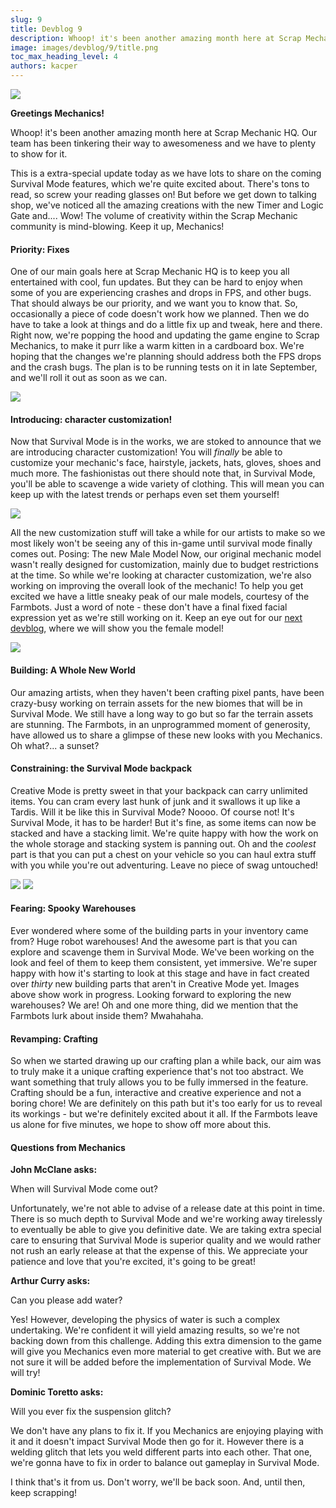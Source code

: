 ```yaml
---
slug: 9
title: Devblog 9
description: Whoop! it's been another amazing month here at Scrap Mechanic HQ. Our team has been tinkering their way to awesomeness and we have to plenty to show for it!
image: images/devblog/9/title.png
toc_max_heading_level: 4
authors: kacper
---
```


<head>
    <meta name="twitter:card" content="summary_large_image" />
</head>

![](/images/devblog/9/title.png)

**Greetings Mechanics!**

Whoop! it's been another amazing month here at Scrap Mechanic HQ. Our team has been tinkering their way to awesomeness and we have to plenty to show for it. 
<!--truncate-->
This is a extra-special update today as we have lots to share on the coming Survival Mode features, which we're quite excited about. There's tons to read, so screw your reading glasses on! But before we get down to talking shop, we've noticed all the amazing creations with the new Timer and Logic Gate and.... Wow! The volume of creativity within the Scrap Mechanic community is mind-blowing. Keep it up, Mechanics!

#### Priority: Fixes

One of our main goals here at Scrap Mechanic HQ is to keep you all entertained with cool, fun updates. But they can be hard to enjoy when some of you are experiencing crashes and drops in FPS, and other bugs. That should always be our priority, and we want you to know that. So, occasionally a piece of code doesn't work how we planned. Then we do have to take a look at things and do a little fix up and tweak, here and there. Right now, we're popping the hood and updating the game engine to Scrap Mechanics, to make it purr like a warm kitten in a cardboard box. We're hoping that the changes we're planning should address both the FPS drops and the crash bugs. The plan is to be running tests on it in late September, and we'll roll it out as soon as we can.

![](/images/devblog/9/char-1.png)

#### Introducing: character customization!

Now that Survival Mode is in the works, we are stoked to announce that we are introducing character customization! You will *finally* be able to customize your mechanic's face, hairstyle, jackets, hats, gloves, shoes and much more. The fashionistas out there should note that, in Survival Mode, you'll be able to scavenge a wide variety of clothing. This will mean you can keep up with the latest trends or perhaps even set them yourself!

![](/images/devblog/9/char2.png)

All the new customization stuff will take a while for our artists to make so we most likely won't be seeing any of this in-game until survival mode finally comes out. Posing: The new Male Model Now, our original mechanic model wasn't really designed for customization, mainly due to budget restrictions at the time.  So while we're looking at character customization, we're also working on improving the overall look of the mechanic! To help you get excited we have a little sneaky peak of our male models, courtesy of the Farmbots. Just a word of note - these don't have a final fixed facial expression yet as we're still working on it. Keep an eye out for our [next devblog](/devblog/10#female-machanic), where we will show you the female model!

![](/images/devblog/9/survivalprops.png)

#### Building: A Whole New World

Our amazing artists, when they haven't been crafting pixel pants, have been crazy-busy working on terrain assets for the new biomes that will be in Survival Mode. We still have a long way to go but so far the terrain assets are stunning. The Farmbots, in an unprogrammed moment of generosity, have allowed us to share a glimpse of these new looks with you Mechanics. Oh what?... a sunset?

#### Constraining: the Survival Mode backpack
 
Creative Mode is pretty sweet in that your backpack can carry unlimited items. You can cram every last hunk of junk and it swallows it up like a Tardis. Will it be like this in Survival Mode? Noooo. Of course not! It's Survival Mode, it has to be harder! But it's fine, as some items can now be stacked and have a stacking limit. We're quite happy with how the work on the whole storage and stacking system is panning out. 
Oh and the *coolest* part is that you can put a chest on your vehicle so you can haul extra stuff with you while you're out adventuring. Leave no piece of swag untouched!

![](/images/devblog/9/packeging-area.jpg)
![](/images/devblog/9/corridor-concept-01.jpg)

#### Fearing: Spooky Warehouses

Ever wondered where some of the building parts in your inventory came from? Huge robot warehouses! And the awesome part is that you can explore and scavenge them in Survival Mode. We've been working on the look and feel of them to keep them consistent, yet immersive. We're super happy with how it's starting to look at this stage and have in fact created over *thirty* new building parts that aren't in Creative Mode yet. Images above show work in progress. Looking forward to exploring the new warehouses? We are! Oh and one more thing, did we mention that the Farmbots lurk about inside them? Mwahahaha.

#### Revamping: Crafting
 
So when we started drawing up our crafting plan a while back, our aim was to truly make it a unique crafting experience that's not too abstract.  We want something that truly allows you to be fully immersed in the feature. Crafting should be a fun, interactive and creative experience and not a boring chore!
We are definitely on this path but it's too early for us to reveal its workings -  but we're definitely excited about it all. If the Farmbots leave us alone for five minutes, we hope to show off more about this.

#### Questions from Mechanics
 
**John McClane asks:** 

When will Survival Mode come out?

Unfortunately, we're not able to advise of a release date at this point in time. There is so much depth to Survival Mode and we're working away tirelessly to eventually be able to give you definitive date. We are taking extra special care to ensuring that Survival Mode is superior quality and we would rather not rush an early release at that the expense of this. We appreciate your patience and love that you're excited, it's going to be great!

**Arthur Curry asks:**  

Can you please add water?

Yes! However, developing the physics of water is such a complex undertaking. We're confident it will yield amazing results, so we're not backing down from this challenge. Adding this extra dimension to the game will give you Mechanics even more material to get creative with. But we are not sure it will be added before the implementation of Survival Mode. We will try!

**Dominic Toretto asks:** 

Will you ever fix the suspension glitch? 

We don't have any plans to fix it. If you Mechanics are enjoying playing with it and it doesn't impact Survival Mode then go for it. However there is a welding glitch that lets you weld different parts into each other. That one, we're gonna have to fix in order to balance out gameplay in Survival Mode.

I think that's it from us. Don't worry, we'll be back soon. And, until then, keep scrapping!